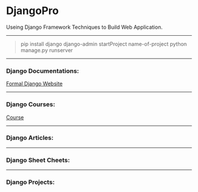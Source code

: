 # DjangoPro
Useing Django Framework Techniques to Build Web Application.

---

> pip install django
> django-admin startProject name-of-project
> python manage.py runserver



---

### Django Documentations:
[Formal Django Website](https://docs.djangoproject.com/en/4.2/)

---

### Django Courses:
[Course](https://www..com)

---

### Django Articles:


---

### Django Sheet Cheets:


---

### Django Projects: